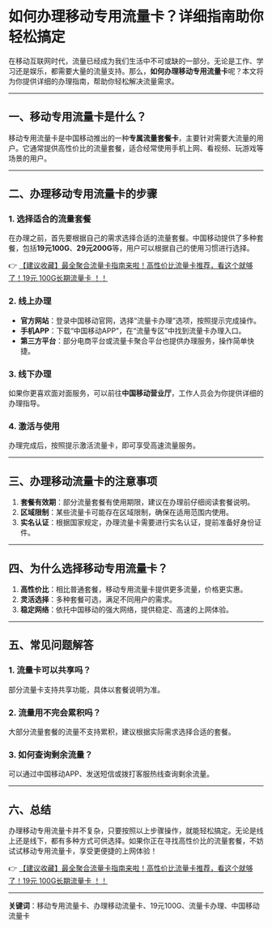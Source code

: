 # 如何办理移动专用流量卡？详细指南助你轻松搞定

在移动互联网时代，流量已经成为我们生活中不可或缺的一部分。无论是工作、学习还是娱乐，都需要大量的流量支持。那么，**如何办理移动专用流量卡**呢？本文将为你提供详细的办理指南，帮助你轻松解决流量需求。

---

## 一、移动专用流量卡是什么？

移动专用流量卡是中国移动推出的一种**专属流量套餐卡**，主要针对需要大流量的用户。它通常提供高性价比的流量套餐，适合经常使用手机上网、看视频、玩游戏等场景的用户。

---

## 二、办理移动专用流量卡的步骤

### 1. 选择适合的流量套餐
在办理之前，首先要根据自己的需求选择合适的流量套餐。中国移动提供了多种套餐，包括**19元100G**、**29元200G**等，用户可以根据自己的使用习惯进行选择。

👉 [【建议收藏】最全聚合流量卡指南来啦！高性价比流量卡推荐，看这个就够了！19元 100G长期流量卡 ！！](https://bit.ly/Liuliangka)

### 2. 线上办理
- **官方网站**：登录中国移动官网，选择“流量卡办理”选项，按照提示完成操作。
- **手机APP**：下载“中国移动APP”，在“流量专区”中找到流量卡办理入口。
- **第三方平台**：部分电商平台或流量卡聚合平台也提供办理服务，操作简单快捷。

### 3. 线下办理
如果你更喜欢面对面服务，可以前往**中国移动营业厅**，工作人员会为你提供详细的办理指导。

### 4. 激活与使用
办理完成后，按照提示激活流量卡，即可享受高速流量服务。

---

## 三、办理移动流量卡的注意事项

1. **套餐有效期**：部分流量套餐有使用期限，建议在办理前仔细阅读套餐说明。
2. **区域限制**：某些流量卡可能存在区域限制，确保在适用范围内使用。
3. **实名认证**：根据国家规定，办理流量卡需要进行实名认证，提前准备好身份证件。

---

## 四、为什么选择移动专用流量卡？

1. **高性价比**：相比普通套餐，移动专用流量卡提供更多流量，价格更实惠。
2. **灵活选择**：多种套餐可选，满足不同用户的需求。
3. **稳定网络**：依托中国移动的强大网络，提供稳定、高速的上网体验。

---

## 五、常见问题解答

### 1. 流量卡可以共享吗？
部分流量卡支持共享功能，具体以套餐说明为准。

### 2. 流量用不完会累积吗？
大部分流量套餐的流量不支持累积，建议根据实际需求选择合适的套餐。

### 3. 如何查询剩余流量？
可以通过中国移动APP、发送短信或拨打客服热线查询剩余流量。

---

## 六、总结

办理移动专用流量卡并不复杂，只要按照以上步骤操作，就能轻松搞定。无论是线上还是线下，都有多种方式可供选择。如果你正在寻找高性价比的流量套餐，不妨试试移动专用流量卡，享受更便捷的上网体验！

👉 [【建议收藏】最全聚合流量卡指南来啦！高性价比流量卡推荐，看这个就够了！19元 100G长期流量卡 ！！](https://bit.ly/Liuliangka)

---

**关键词**：移动专用流量卡、办理移动流量卡、19元100G、流量卡办理、中国移动流量卡